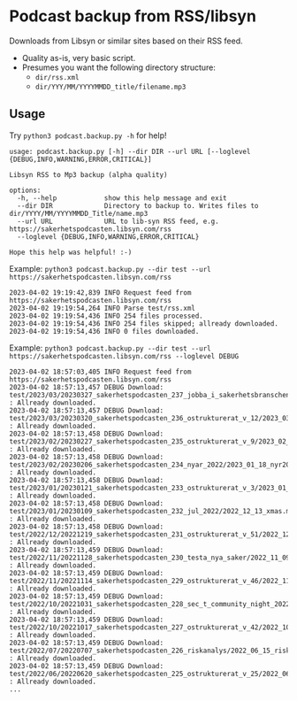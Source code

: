 # Podcast backup from RSS/libsyn

Downloads from Libsyn or similar sites based on their RSS feed.
* Quality as-is, very basic script.
* Presumes you want the following directory structure:
  * `dir/rss.xml`
  * `dir/YYY/MM/YYYYMMDD_title/filename.mp3`

## Usage

Try `python3 podcast.backup.py -h` for help!

```
usage: podcast.backup.py [-h] --dir DIR --url URL [--loglevel {DEBUG,INFO,WARNING,ERROR,CRITICAL}]

Libsyn RSS to Mp3 backup (alpha quality)

options:
  -h, --help            show this help message and exit
  --dir DIR             Directory to backup to. Writes files to dir/YYYY/MM/YYYYMMDD_Title/name.mp3
  --url URL             URL to lib-syn RSS feed, e.g. https://sakerhetspodcasten.libsyn.com/rss
  --loglevel {DEBUG,INFO,WARNING,ERROR,CRITICAL}

Hope this help was helpful! :-)
```

Example: `python3 podcast.backup.py --dir test --url https://sakerhetspodcasten.libsyn.com/rss`

```
2023-04-02 19:19:42,839 INFO Request feed from https://sakerhetspodcasten.libsyn.com/rss
2023-04-02 19:19:54,264 INFO Parse test/rss.xml
2023-04-02 19:19:54,436 INFO 254 files processed.
2023-04-02 19:19:54,436 INFO 254 files skipped; allready downloaded.
2023-04-02 19:19:54,436 INFO 0 files downloaded.
```

Example: `python3 podcast.backup.py --dir test --url https://sakerhetspodcasten.libsyn.com/rss --loglevel DEBUG`

```
2023-04-02 18:57:03,405 INFO Request feed from https://sakerhetspodcasten.libsyn.com/rss
2023-04-02 18:57:13,457 DEBUG Download: test/2023/03/20230327_sakerhetspodcasten_237_jobba_i_sakerhetsbranschen/2023_02_22_jobb_i_sakbranchen.mp3 : Allready downloaded.
2023-04-02 18:57:13,457 DEBUG Download: test/2023/03/20230320_sakerhetspodcasten_236_ostrukturerat_v_12/2023_03_15_sakerhetspodcasten.mp3 : Allready downloaded.
2023-04-02 18:57:13,458 DEBUG Download: test/2023/02/20230227_sakerhetspodcasten_235_ostrukturerat_v_9/2023_02_22_skerhetspodcasten.mp3 : Allready downloaded.
2023-04-02 18:57:13,458 DEBUG Download: test/2023/02/20230206_sakerhetspodcasten_234_nyar_2022/2023_01_18_nyr2022.mp3 : Allready downloaded.
2023-04-02 18:57:13,458 DEBUG Download: test/2023/01/20230121_sakerhetspodcasten_233_ostrukturerat_v_3/2023_01_18_sakpodcasten_ostrukt.mp3 : Allready downloaded.
2023-04-02 18:57:13,458 DEBUG Download: test/2023/01/20230109_sakerhetspodcasten_232_jul_2022/2022_12_13_xmas.mp3 : Allready downloaded.
2023-04-02 18:57:13,458 DEBUG Download: test/2022/12/20221219_sakerhetspodcasten_231_ostrukturerat_v_51/2022_12_13_skerhetspodcasten.mp3 : Allready downloaded.
2023-04-02 18:57:13,459 DEBUG Download: test/2022/11/20221128_sakerhetspodcasten_230_testa_nya_saker/2022_11_09_testanytt.mp3 : Allready downloaded.
2023-04-02 18:57:13,459 DEBUG Download: test/2022/11/20221114_sakerhetspodcasten_229_ostrukturerat_v_46/2022_11_09_skerhetspodcasten.mp3 : Allready downloaded.
2023-04-02 18:57:13,459 DEBUG Download: test/2022/10/20221031_sakerhetspodcasten_228_sec_t_community_night_2022/2022_09_14_sec_t_community_night_intervjuer.mp3 : Allready downloaded.
2023-04-02 18:57:13,459 DEBUG Download: test/2022/10/20221017_sakerhetspodcasten_227_ostrukturerat_v_42/2022_10_12_sakerhetspodcasten.mp3 : Allready downloaded.
2023-04-02 18:57:13,459 DEBUG Download: test/2022/07/20220707_sakerhetspodcasten_226_riskanalys/2022_06_15_risk_analys.mp3 : Allready downloaded.
2023-04-02 18:57:13,459 DEBUG Download: test/2022/06/20220620_sakerhetspodcasten_225_ostrukturerat_v_25/2022_06_15_ostrukturerat.mp3 : Allready downloaded.
...
```
